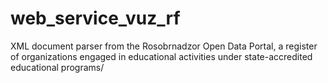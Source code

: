 # web_service_vuz_rf
XML document parser from the Rosobrnadzor Open Data Portal, a register of organizations engaged in educational activities under state-accredited educational programs/

